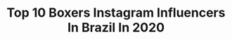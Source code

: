 ---
title: Top 10 Boxers Instagram Influencers In Brazil In 2020
description: Identify the most popular Instagram accounts on inBeat.
platform: Instagram
profiles:
  - username: "diariodeumtrio"
    fullname: >-
      Max,Sophie & Lucy 🐶
    location: "Brazil"
    followers: 8976
    engagement: 843
    commentsToLikes: 0.123386
    avatar: "https://scontent-lax3-1.cdninstagram.com/v/t51.2885-19/s320x320/90741892_147079576633688_6949868082680561664_n.jpg?_nc_ht=scontent-lax3-1.cdninstagram.com&_nc_ohc=V_fKvYg_VVQAX9HO0vG&oh=137af4cb5399cbb3374b8c3670382b1c&oe=5EA5FD11"
    verified: false
    hashtags: "#puppy, #dogstagram, #sophielucyy, #marcoamepatas04"
  - username: "jonatanoliveira1989"
    fullname: >-
      Jonatan “Maloqueiro"
    location: "Brazil"
    followers: 5097
    engagement: 498
    commentsToLikes: 0.018131
    avatar: "https://scontent-lht6-1.cdninstagram.com/v/t51.2885-19/s320x320/89069128_842039956222246_7546233848032395264_n.jpg?_nc_ht=scontent-lht6-1.cdninstagram.com&_nc_ohc=3XdoiNdiri0AX9D1Pav&oh=0f638e94ee72d79772df83174c17f8be&oe=5EB9605E"
    verified: false
    hashtags: "#brasil, #boosterfightgear, #strong, #coepmpr"
  - username: "josecarlosmalato"
    fullname: >-
      josecarlosmalato
    location: "Brazil"
    followers: 45823
    engagement: 188
    commentsToLikes: 0.046392
    avatar: "https://scontent-bos3-1.cdninstagram.com/v/t51.2885-19/s320x320/75372331_2765277363528526_1980969887647924224_n.jpg?_nc_ht=scontent-bos3-1.cdninstagram.com&_nc_ohc=3dWlyPb2Y1sAX_-f-OY&oh=ecec15af8496807fa6b3e7a22469bd36&oe=5EB7CA55"
    verified: true
    hashtags: "#pedrobarroso, #amoresdopai, #laferia, #graaaandesmudaaan"
  - username: "patrickteixeiraboxing"
    fullname: >-
      Patrick Teixeira
    location: "Brazil"
    followers: 11818
    engagement: 829
    commentsToLikes: 0.023806
    avatar: "https://scontent-ams4-1.cdninstagram.com/v/t51.2885-19/s320x320/30079313_552123231833840_546594610583961600_n.jpg?_nc_ht=scontent-ams4-1.cdninstagram.com&_nc_ohc=aKjM9N4EKO8AX9xFyyq&oh=395ac889b0a571d47ec3073ef5f48eb6&oe=5EBB4346"
    verified: true
    hashtags: "#repost, #venum, #forjadecampe, #watchondazn"
  - username: "rogertfranco"
    fullname: >-
      Roger Franco
    location: "Brazil"
    followers: 7019
    engagement: 1397
    commentsToLikes: 0.051938
    avatar: "https://scontent-ams4-1.cdninstagram.com/v/t51.2885-19/s320x320/84353767_534301414103406_5217155722877337600_n.jpg?_nc_ht=scontent-ams4-1.cdninstagram.com&_nc_ohc=luax9aKaXDMAX8DDUW0&oh=701dc83e741038af8989adfc650b6077&oe=5EBAA511"
    verified: false
    hashtags: "#boxershk, #fireislandny, #cariocasunga, #cariocawear2020"
  - username: "karineeabrahim"
    fullname: >-
      Karinee Abrahim
    location: "Brazil"
    followers: 26065
    engagement: 192
    commentsToLikes: 0.074280
    avatar: "https://instagram.fiev6-1.fna.fbcdn.net/v/t51.2885-19/s320x320/84634775_1305569396309493_5733551168567640064_n.jpg?_nc_ht=instagram.fiev6-1.fna.fbcdn.net&_nc_ohc=BcCacrLqQqEAX8V9bQ-&oh=b313add5814bcec06083d3e9f9683480&oe=5E911F67"
    verified: false
    hashtags: "#coffeetime, #bjj, #nutri, #cachu"
  - username: "julianagomes"
    fullname: >-
      Juliana Gomes Stocco
    location: "Brazil"
    followers: 6162
    engagement: 724
    commentsToLikes: 0.042163
    avatar: "https://scontent-ams4-1.cdninstagram.com/v/t51.2885-19/s320x320/71701231_545765892631450_3372456351438471168_n.jpg?_nc_ht=scontent-ams4-1.cdninstagram.com&_nc_ohc=E-ARPWZkvgAAX_UPRhq&oh=5cc36cc36805b2d5cda948a063003239&oe=5EB989D9"
    verified: false
    hashtags: "#ootd, #hereandnow, #sodancabrasil, #socks"
  - username: "gustavooliveiramma"
    fullname: >-
      Gustavo Oliveira MMA
    location: "Brazil"
    followers: 10752
    engagement: 628
    commentsToLikes: 0.022040
    avatar: "https://scontent-lht6-1.cdninstagram.com/v/t51.2885-19/s320x320/65889685_2366509840293834_2185261132363595776_n.jpg?_nc_ht=scontent-lht6-1.cdninstagram.com&_nc_ohc=_GVw0EVIH7MAX-wXTlm&oh=857401f29f68553294502f438aa248a2&oe=5EBA24AB"
    verified: false
    hashtags: "#hiphop, #work, #blessed, #thai"
  - username: "andreatribulato"
    fullname: >-
      🏊‍♀️🚴🏻‍♀️🏃🏽‍♀️🎹🧘🏼‍♂️
    location: "Brazil"
    followers: 29519
    engagement: 61
    commentsToLikes: 0.081686
    avatar: "https://scontent-lht6-1.cdninstagram.com/v/t51.2885-19/s320x320/43748103_114500652801494_7919058011715272704_n.jpg?_nc_ht=scontent-lht6-1.cdninstagram.com&_nc_ohc=nLbjdyTM3mAAX-lZ-rZ&oh=324c86a41c363e9dbcd4ea49f4d8e212&oe=5EBBBD5B"
    verified: false
    hashtags: "#superandojuntos, #bruce, #boxer, #indoor"
  - username: "fabricioandrade1"
    fullname: >-
      FABRICIO ANDRADE “wonderBoy“🇧🇷
    location: "Brazil"
    followers: 9977
    engagement: 578
    commentsToLikes: 0.036759
    avatar: "https://scontent-lhr8-1.cdninstagram.com/v/t51.2885-19/s320x320/56201262_361473361376315_8697708322322644992_n.jpg?_nc_ht=scontent-lhr8-1.cdninstagram.com&_nc_ohc=ljiLW8w7kiEAX_idFE5&oh=a22cdd938ecaff561f81525a1d855f81&oe=5EBA2D13"
    verified: false
    hashtags: "#brasil, #tothetop, #mma, #fighter"
---